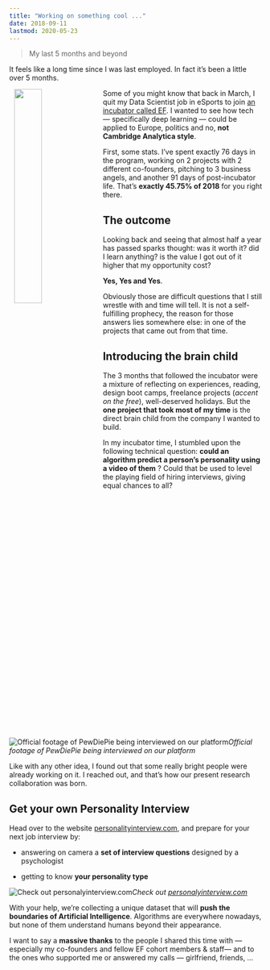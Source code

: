 ```yaml
---
title: "Working on something cool ..."
date: 2018-09-11
lastmod: 2020-05-23
---
```


> My last 5 months and beyond

It feels like a long time since I was last employed. In fact it’s been a little over 5 months.

<img src="https://cdn-images-1.medium.com/max/3000/0*lnQQiHu_m4aWWpyf.jpg"  width="33%" height="33%" style="float: left; margin: 0 2%;">

Some of you might know that back in March, I quit my Data Scientist job in eSports to join [an incubator called EF](https://www.joinef.com/). I wanted to see how tech — specifically deep learning — could be applied to Europe, politics and no, **not Cambridge Analytica style**.

First, some stats. I’ve spent exactly 76 days in the program, working on 2 projects with 2 different co-founders, pitching to 3 business angels, and another 91 days of post-incubator life. That’s **exactly 45.75% of 2018** for you right there.

## The outcome

Looking back and seeing that almost half a year has passed sparks thought: was it worth it? did I learn anything? is the value I got out of it higher that my opportunity cost?

**Yes, Yes and Yes**.

Obviously those are difficult questions that I still wrestle with and time will tell. It is not a self-fulfilling prophecy, the reason for those answers lies somewhere else: in one of the projects that came out from that time.

## Introducing the brain child

The 3 months that followed the incubator were a mixture of reflecting on experiences, reading, design boot camps, freelance projects (_accent on the free_), well-deserved holidays. But the **one project that took most of my time** is the direct brain child from the company I wanted to build.

In my incubator time, I stumbled upon the following technical question: **could an algorithm predict a person’s personality using a video of them** ? Could that be used to level the playing field of hiring interviews, giving equal chances to all?

![Official footage of PewDiePie being interviewed on our platform](https://cdn-images-1.medium.com/max/3200/0*SqdyBQ9owkfPTQ0W.jpg)_Official footage of PewDiePie being interviewed on our platform_

Like with any other idea, I found out that some really bright people were already working on it. I reached out, and that’s how our present research collaboration was born.

## Get your own Personality Interview

Head over to the website [personalityinterview.com](https://personalityinterview.com/), and prepare for your next job interview by:

- answering on camera a **set of interview questions** designed by a psychologist

- getting to know **your personality type**

![Check out [personalyinterview.com](https://personalityinterview.com/)](https://cdn-images-1.medium.com/max/2876/1*JAcFL116ARMkS12rCWRxoA.png)_Check out [personalyinterview.com](https://personalityinterview.com/)_

With your help, we’re collecting a unique dataset that will **push the boundaries of Artificial Intelligence**. Algorithms are everywhere nowadays, but none of them understand humans beyond their appearance.

I want to say a **massive thanks** to the people I shared this time with — especially my co-founders and fellow EF cohort members & staff— and to the ones who supported me or answered my calls — girlfriend, friends, …
